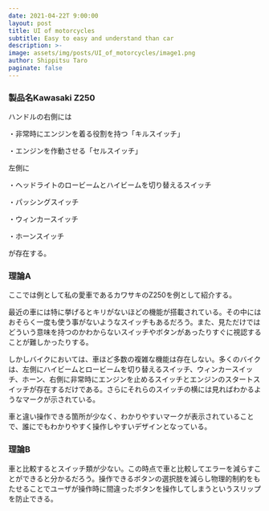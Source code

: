 ```yaml
---
date: 2021-04-22T 9:00:00
layout: post
title: UI of motorcycles
subtitle: Easy to easy and understand than car
description: >-
image: assets/img/posts/UI_of_motorcycles/image1.png
author: Shippitsu Taro
paginate: false
---
```


### 製品名Kawasaki Z250
ハンドルの右側には

・非常時にエンジンを着る役割を持つ「キルスイッチ」

・エンジンを作動させる「セルスイッチ」

左側に

・ヘッドライトのロービームとハイビームを切り替えるスイッチ

・パッシングスイッチ

・ウィンカースイッチ

・ホーンスイッチ

が存在する。

### 理論A
ここでは例として私の愛車であるカワサキのZ250を例として紹介する。

最近の車には特に挙げるとキリがないほどの機能が搭載されている。その中にはおそらく一度も使う事がないようなスイッチもあるだろう。また、見ただけではどういう意味を持つのかわからないスイッチやボタンがあったりすぐに視認することが難しかったりする。

しかしバイクにおいては、車ほど多数の複雑な機能は存在しない。多くのバイクは、左側にハイビームとロービームを切り替えるスイッチ、ウィンカースイッチ、ホーン、右側に非常時にエンジンを止めるスイッチとエンジンのスタートスイッチが存在するだけである。さらにそれらのスイッチの横には見ればわかるようなマークが示されている。

車と違い操作できる箇所が少なく、わかりやすいマークが表示されていることで、誰にでもわかりやすく操作しやすいデザインとなっている。

### 理論B
車と比較するとスイッチ類が少ない。この時点で車と比較してエラーを減らすことができると分かるだろう。操作できるボタンの選択肢を減らし物理的制約をもたせることでユーザが操作時に間違ったボタンを操作してしまうというスリップを防止できる。
